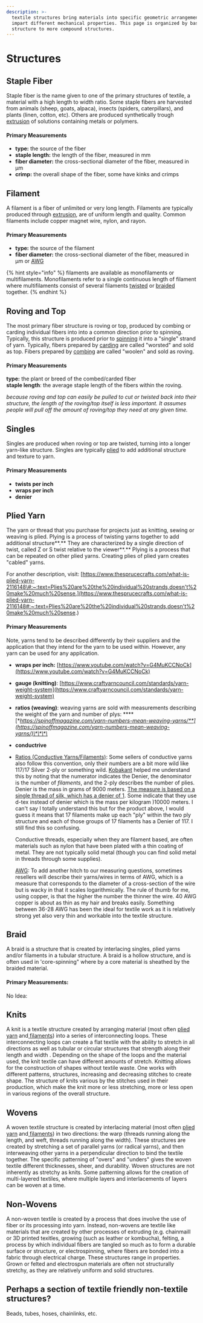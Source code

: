 ```yaml
---
description: >-
  textile structures bring materials into specific geometric arrangements that
  impart different mechanical properties. This page is organized by basic
  structure to more compound structures.
---
```


# Structures

## Staple **Fiber**

Staple fiber is the name given to one of the primary structures of textile, a material with a high length to width ratio.  Some staple fibers are  harvested from animals \(sheep, goats, alpaca\), insects \(spiders, caterpillars\), and plants \(linen, cotton, etc\). Others are produced synthetically trough [extrusion](processes.md#extruding) of solutions containing metals or polymers. 

#### **Primary Measurements**

* **type:** the source of the fiber
* **staple length:** the length of the fiber, measured in mm
* **fiber diameter:** the cross-sectional diameter of the fiber, measured in µm
* **crimp:** the overall shape of the fiber, some have kinks and crimps

## **Filament**

A filament is a fiber of unlimited or very long length. Filaments are typically produced through [extrusion](processes.md#extruding), are of uniform length and quality. Common filaments include copper magnet wire, nylon, and rayon. 

#### **Primary Measurements**

* **type:** the source of the filament
* **fiber diameter:** the cross-sectional diameter of the fiber, measured in µm or [AWG](https://en.wikipedia.org/wiki/American_wire_gauge)

{% hint style="info" %}
  filaments are available as monofilaments or multifilaments. Monofilaments refer to a single continuous length of filament where multifilaments consist of several filaments [twisted](processes.md#plying) or [braided](processes.md#braiding) together. 
{% endhint %}

## **Roving and Top**

The most primary fiber structure is roving or top, produced by combing or carding individual fibers into into a common direction prior to spinning. Typically, this structure is produced prior to [spinning](processes.md#spinning) it into a "single" strand of yarn. Typically, fibers prepared by [carding](processes.md#combing-and-carding) are called "worsted" and sold as top. Fibers prepared by [combing](processes.md#combing-and-carding) are called "woolen" and sold as roving. 

#### **Primary Measurements**

**type:**  the plant or breed of the combed/carded fiber  
**staple length**: the average staple length of the fibers within the roving.

_because roving and top can easily be pulled to cut or twisted back into their structure, the length of the roving/top itself is less important. It assumes people will pull off the amount of roving/top they need at any given time._ 

## **Singles**

Singles are produced when roving or top are twisted, turning into a longer yarn-like structure. Singles are typically [plied](processes.md#plying) to add additional structure and texture to yarn.

#### **Primary Measurements**

* **twists per inch**
* **wraps per inch**
* **denier**

## **Plied Yarn**

The yarn or thread that you purchase for projects just as knitting, sewing or weaving is plied. Plying is a process of twisting yarns together to add additional structure**.** They are characterized by a single direction of twist, called Z or S twist relative to the viewer**.**  Plying is a process that can be repeated on other plied yarns. Creating plies of plied yarn creates "cabled" yarns.

For another description, visit: [https://www.thesprucecrafts.com/what-is-plied-yarn-2116148\#:~:text=Plies%20are%20the%20individual%20strands,doesn't%20make%20much%20sense.](https://www.thesprucecrafts.com/what-is-plied-yarn-2116148#:~:text=Plies%20are%20the%20individual%20strands,doesn't%20make%20much%20sense.) 

#### **Primary Measurements**

Note, yarns tend to be described differently by their suppliers and the application that they intend for the yarn to be used within. However, any yarn can be used for any application.

* **wraps per inch:** [https://www.youtube.com/watch?v=G4MuKCCNoCk](https://www.youtube.com/watch?v=G4MuKCCNoCk)
* **gauge \(knitting\)**: [https://www.craftyarncouncil.com/standards/yarn-weight-system](https://www.craftyarncouncil.com/standards/yarn-weight-system)
* **ratios \(weaving\)**: weaving yarns are sold with measurements describing the weight of the yarn and number of plys: ****[**https://spinoffmagazine.com/yarn-numbers-mean-weaving-yarns/**](https://spinoffmagazine.com/yarn-numbers-mean-weaving-yarns/)\*\*\*\*
* **conductrive** 
* [Ratios \(Conductive Yarns/Filaments\)](https://www.kobakant.at/DIY/?p=379): Some sellers of conductive yarns also follow this convention, only their numbers are a bit more wild like 117/17 Silver 2-ply or something wild. [Kobakant](https://www.kobakant.at/DIY/?p=379) helped me understand this by noting that the numerator indicates the Denier, the denominator is the number of _filaments_, and the 2-ply describes the number of plies. Denier is the mass in grams of 9000 meters. [The measure is based on a single thread of silk, which has a denier of 1](https://en.wikipedia.org/wiki/Units_of_textile_measurement). Some indicate that they use d-tex instead of denier which is the mass per kilogram \)10000 meters. I can't say I totally understand this but for the product above, I would guess it means that 17 filaments make up each "ply" within the two ply structure and each of those groups of 17 filaments has a Denier of 117. I still find this so confusing. 

  Conductive threads, especially when they are filament based, are often materials such as nylon that have been plated with a thin coating of metal. They are not typically solid metal \(though you can find solid metal in threads through some supplies\). 

  [AWG](https://en.wikipedia.org/wiki/American_wire_gauge): To add another hitch to our measuring questions, sometimes resellers will describe their yarns/wires in terms of AWG, which is a measure that corresponds to the diameter of a cross-section of the wire but is wacky in that it scales logarithmically. The rule of thumb for me, using copper, is that the higher the number the thinner the wire. 40 AWG copper is about as thin as my hair and breaks easily. Something between 36-28 AWG has been the ideal for textile work as it is relatively strong yet also very thin and workable into the textile structure.

## **Braid** 

A braid is a structure that is created by interlacing singles, plied yarns and/or filaments in a tubular structure. A braid is a hollow structure, and is often used in 'core-spinning" where by a core material is sheathed by the braided material. 

#### Primary Measurements: 

No Idea: 

## **Knits**

A knit is a textile structure created by arranging material \(most often [plied yarn](structures.md#plied-yarn) and[ filaments](structures.md#filament)\) into a series of interconnecting loops. These interconnecting loops can create a flat textile with the ability to stretch in all directions as well as tubular or circular structures that strength along their length and width .  Depending on the shape of the loops and the material used, the knit textile can have different amounts of stretch. Knitting allows for the construction of shapes without textile waste. One works with different patterns, structures, increasing and decreasing stitches to create shape. The structure of knits various by the stitches used in their production, which make the knit more or less stretching, more or less open in various regions of the overall structure. 

## Wovens

A woven textile structure is created by interlacing material \(most often [plied yarn](structures.md#plied-yarn) and[ filaments](structures.md#filament)\) in two directions: the warp \(threads running along the length, and weft, threads running along the width\). These structures are created by stretching a set of parallel yarns \(or radical yarns\), and then interweaving other yarns in a perpendicular direction to bind the textile together. The specific patterning of "overs" and "unders" gives the woven textile different thicknesses, sheer, and durability. Woven structures are not inherently as stretchy as knits. Some patterning allows for the creation of multi-layered textiles, where multiple layers and interlacements of layers can be woven at a time. 

## Non-Wovens

A non-woven textile is created by a process that does involve the use of fiber or its processing into yarn. Instead, non-wovens are textile like materials that are created by other processes of extruding \(e.g. chainmaill or 3D printed texitles, growing \(such as leather or kombucha\),  felting, a process by which individual fibers are tangled so much as to form a durable surface or structure, or electrospinning, where fibers are bonded into a fabric through electrical charge. These structures range in properties. Grown or felted and electrospun materials are often not structurally stretchy, as they are relatively uniform and solid structures.



## Perhaps a section of textile friendly non-textile structures?

Beads, tubes, hoses, chainlinks, etc.   


